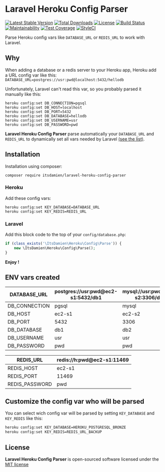# Laravel Heroku Config Parser

[![Latest Stable Version](https://poser.pugx.org/itsdamien/laravel-heroku-config-parser/v/stable)](https://packagist.org/packages/itsdamien/laravel-heroku-config-parser)
[![Total Downloads](https://poser.pugx.org/itsdamien/laravel-heroku-config-parser/downloads)](https://packagist.org/packages/itsdamien/laravel-heroku-config-parser)
[![License](https://poser.pugx.org/itsdamien/laravel-heroku-config-parser/license)](https://packagist.org/packages/itsdamien/laravel-heroku-config-parser)
[![Build Status](https://travis-ci.org/itsDamien/laravel-heroku-config-parser.svg?branch=master)](https://travis-ci.org/itsDamien/laravel-heroku-config-parser)
[![Maintainability](https://api.codeclimate.com/v1/badges/a881f6e2443b9971509f/maintainability)](https://codeclimate.com/github/itsDamien/laravel-heroku-config-parser/maintainability)
[![Test Coverage](https://api.codeclimate.com/v1/badges/a881f6e2443b9971509f/test_coverage)](https://codeclimate.com/github/itsDamien/laravel-heroku-config-parser/test_coverage)
[![StyleCI](https://styleci.io/repos/83414040/shield?branch=master&style=flat)](https://styleci.io/repos/83414040)

Parse Heroku config vars like `DATABASE_URL` or `REDIS_URL` to work with Laravel.

## Why

When adding a database or a redis server to your Heroku app, Heroku add a URL config var like this:
`DATABASE_URL=postgres://usr:pwd@localhost:5432/hellodb`

Unfortunately, Laravel can't read this var, so you probably parsed it manually like this:

```shell
heroku config:set DB_CONNECTION=pgsql
heroku config:set DB_HOST=localhost
heroku config:set DB_PORT=5432
heroku config:set DB_DATABASE=hellodb
heroku config:set DB_USERNAME=usr
heroku config:set DB_PASSWORD=pwd
```

**Laravel Heroku Config Parser** parse automatically your `DATABASE_URL` and `REDIS_URL` to dynamically set all vars needed by Laravel [(see the list)](#list-of-injected-config-var).

## Installation

Installation using composer:

```
composer require itsdamien/laravel-heroku-config-parser
```

### Heroku

Add these config vars:

```shell
heroku config:set KEY_DATABASE=DATABASE_URL
heroku config:set KEY_REDIS=REDIS_URL
```

### Laravel

Add this block code to the top of your `config/database.php`:

```php
if (class_exists('\ItsDamien\Heroku\Config\Parse')) {
    new \ItsDamien\Heroku\Config\Parse();
}
```

**Enjoy !**

## ENV vars created

| DATABASE_URL  | postgres://usr:pwd@ec2-s1:5432/db1 | mysql://usr:pwd@ec2-s2:3306/db2 |
|---------------|------------------------------------|-----------------------------|
| DB_CONNECTION | pgsql                              | mysql                       |
| DB_HOST       | ec2-s1                             | ec2-s2                      |
| DB_PORT       | 5432                               | 3306                        |
| DB_DATABASE   | db1                                | db2                         |
| DB_USERNAME   | usr                                | usr                         |
| DB_PASSWORD   | pwd                                | pwd                         |

| REDIS_URL      | redis://h:pwd@ec2-s1:11469 |
|----------------|----------------------------|
| REDIS_HOST     | ec2-s1                     |
| REDIS_PORT     | 11469                      |
| REDIS_PASSWORD | pwd                        |

## Customize the config var who will be parsed

You can select wich config var will be parsed by setting `KEY_DATABASE` and `KEY_REDIS` like this:

```bash
heroku config:set KEY_DATABASE=HEROKU_POSTGRESQL_BRONZE
heroku config:set KEY_REDIS=REDIS_URL_BACKUP
```

## License

**Laravel Heroku Config Parser** is open-sourced software licensed under the [MIT license](http://opensource.org/licenses/MIT)
